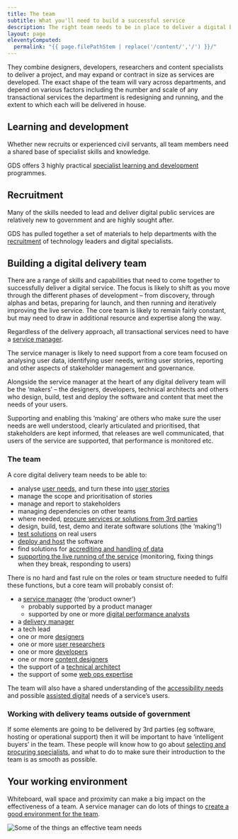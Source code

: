 ```yaml
---
title: The team
subtitle: What you'll need to build a successful service
description: The right team needs to be in place to deliver a digital by default service. Teams are multidisciplinary, meet regularly, and often work close together to deliver rapid iterations of user-centred products.
layout: page
eleventyComputed:
  permalink: "{{ page.filePathStem | replace('/content/','/') }}/"
---
```


They combine designers, developers, researchers and content specialists to deliver a project, and may expand or contract in size as services are developed. The exact shape of the team will vary across departments, and depend on various factors including the number and scale of any transactional services the department is redesigning and running, and the extent to which each will be delivered in house.

## Learning and development

Whether new recruits or experienced civil servants, all team members need a shared base of specialist skills and knowledge.

GDS offers 3 highly practical [specialist learning and development](https://web.archive.org/web/20150330042003/https://www.gov.uk/service-manual/the-team/learning-and-development) programmes.

## Recruitment

Many of the skills needed to lead and deliver digital public services are relatively new to government and are highly sought after.

GDS has pulled together a set of materials to help departments with the [recruitment](https://web.archive.org/web/20150330042003/https://www.gov.uk/service-manual/the-team/recruitment) of technology leaders and digital specialists.

## Building a digital delivery team

There are a range of skills and capabilities that need to come together to successfully deliver a digital service. The focus is likely to shift as you move through the different phases of development – from discovery, through alphas and betas, preparing for launch, and then running and iteratively improving the live service. The core team is likely to remain fairly constant, but may need to draw in additional resource and expertise along the way.

Regardless of the delivery approach, all transactional services need to have a [service manager](/version-1/guides/service-manager).

The service manager is likely to need support from a core team focused on analysing user data, identifying user needs, writing user stories, reporting and other aspects of stakeholder management and governance.

Alongside the service manager at the heart of any digital delivery team will be the ‘makers’ – the designers, developers, technical architects and others who design, build, test and deploy the software and content that meet the needs of your users.

Supporting and enabling this ‘making’ are others who make sure the user needs are well understood, clearly articulated and prioritised, that stakeholders are kept informed, that releases are well communicated, that users of the service are supported, that performance is monitored etc.

### The team

A core digital delivery team needs to be able to:

- analyse [user needs](/version-1/guides/user-needs/), and turn these into [user stories](/version-1/guides/writing-user-stories/)
- manage the scope and prioritisation of stories
- manage and report to stakeholders
- managing dependencies on other teams
- where needed, [procure services or solutions from 3rd parties](/version-1/guides/working-with-specialists/)
- design, build, test, demo and iterate software solutions (the ‘making’!)
- [test solutions](/version-1/guides/user-research/) on real users
- [deploy and host](https://web.archive.org/web/20150330042003/https://www.gov.uk/service-manual/operations/hosting) the software
- find solutions for [accrediting and handling of data](https://web.archive.org/web/20150330042003/https://www.gov.uk/service-manual/making-software/information-security)
- [supporting the live running of the service](https://web.archive.org/web/20150330042003/https://www.gov.uk/service-manual/operations/) (monitoring, fixing things when they break, responding to users)

There is no hard and fast rule on the roles or team structure needed to fulfil these functions, but a core team will probably consist of:

- a [service manager](/version-1/guides/service-manager/) (the ‘product owner’)
    - probably supported by a product manager
    - supported by one or more [digital performance analysts](/version-1/guides/performance-analyst/)
- a [delivery manager](/version-1/guides/delivery-manager)
- a tech lead
- one or more [designers](/version-1/guides/designer/)
- one or more [user researchers](/version-1/guides/user-researcher/)
- one or more [developers](/version-1/guides/developer)
- one or more [content designers](/version-1/guides/content-designer/)
- the support of a [technical architect](/assets/content/version-1/guides/documents/Technicalarchitect-generic.docx)
- the support of some [web ops expertise](/version-1/guides/web-operations)

The team will also have a shared understanding of the [accessibility needs](/version-1/guides/accessibility) and possible [assisted digital](/version-1/guides/assisted-digital/) needs of a service’s users.

### Working with delivery teams outside of government

If some elements are going to be delivered by 3rd parties (eg software, hosting or operational support) then it will be important to have ‘intelligent buyers’ in the team. These people will know how to go about [selecting and procuring specialists](/version-1/guides/working-with-specialists/), and what to do to make sure their introduction to the team is as smooth as possible.

## Your working environment

Whiteboard, wall space and proximity can make a big impact on the effectiveness of a team. A service manager can do lots of things to [create a good environment for the team](/version-1/guides/working-environment/).

![Some of the things an effective team needs](/assets/content/version-1/guides/images/team-assets.png)
